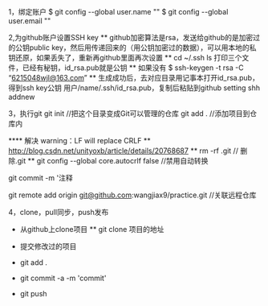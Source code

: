 1，绑定账户
$ git config --global user.name ""
$ git config --global user.email ""

2,为github账户设置SSH key
** github加密算法是rsa，发送给github的是加密过的公钥public key，然后用传递回来的（用公钥加密过的数据），可以用本地的私钥还原，如果丢失了，重新再github里面再次设置
**  cd ~/.ssh   ls 打印三个文件，已经有秘钥，id_rsa.pub就是公钥
**  如果没有 $ ssh-keygen -t rsa -C “6215048wjl@163.com”
** 生成成功后，去对应目录用记事本打开id_rsa.pub，得到ssh key公钥   用户/name/.ssh/id_rsa.pub，复制后粘贴到github setting shh addnew

3，执行git
git init //把这个目录变成Git可以管理的仓库
git add .    //添加项目到仓库内

**** 解决 warning：LF will replace CRLF
** http://blog.csdn.net/unityoxb/article/details/20768687
** rm -rf .git  // 删除.git
** git config --global core.autocrlf false  //禁用自动转换

git commit -m '注释

git remote add origin git@github.com:wangjiax9/practice.git //关联远程仓库

4，clone，pull同步，push发布
* 从github上clone项目 
** git clone 项目的地址

* 提交修改过的项目
* git add .    
* git commit -a -m 'commit'    
* git push